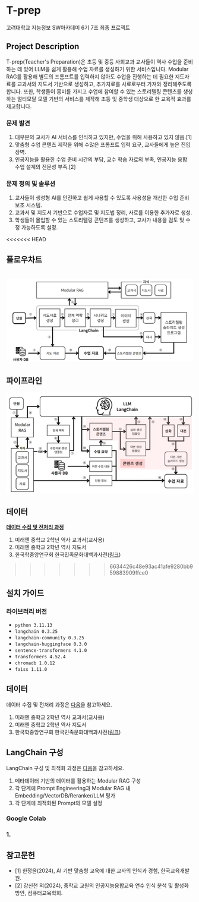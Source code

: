 # T-prep

고려대학교 지능정보 SW아카데미 6기 7조 최종 프로젝트
<!--
- 아이디어 경진대회 **우수상**(한국경제신문사장상)
-->
## Project Description

T-prep(Teacher's Preparation)은 초등 및 중등 사회교과 교사들이 역사 수업을 준비하는 데 있어 LLM을 쉽게 활용해 수업 자료를 생성하기 위한 서비스입니다. Modular RAG를 활용해 별도의 프롬프트를 입력하지 않아도 수업을 진행하는 데 필요한 지도자료를 교과서와 지도서 기반으로 생성하고, 추가자료를 사료로부터 가져와 정리해주도록 합니다. 또한, 학생들이 흥미를 가지고 수업에 참여할 수 있는 스토리텔링 콘텐츠를 생성하는 멀티모달 모델 기반의 서비스를 제작해 초등 및 중학생 대상으로 한 교육적 효과를 제고합니다.

### 문제 발견
1. 대부분의 교사가 AI 서비스를 인식하고 있지만, 수업을 위해 사용하고 있지 않음.[1]
2. 맞춤형 수업 콘텐츠 제작을 위해 수많은 프롬프트 입력 요구, 교사들에게 높은 진입장벽.
3. 인공지능을 활용한 수업 준비 시간의 부담, 교수 학습 자료의 부족, 인공지능 융합 수업 설계의 전문성 부족.[2]

### 문제 정의 및 솔루션
1. 교사들이 생성형 AI를 안전하고 쉽게 사용할 수 있도록 사용성을 개선한 수업 준비 보조 시스템.
2. 교과서 및 지도서 기반으로 수업자료 및 지도법 정리, 사료를 이용한 추가자료 생성.
3. 학생들이 몰입할 수 있는 스토리텔링 콘텐츠를 생성하고, 교사가 내용을 검토 및 수정 가능하도록 설정.

<<<<<<< HEAD
## 플로우차트
![](/src/pipeline.png)
=======
## 파이프라인
![](/images/pipe.png)


## 데이터
[**데이터 수집 및 전처리 과정**](https://github.com/INISW-6th/data-preprocessing)
1. 미래엔 중학교 2학년 역사 교과서(교사용)
2. 미래엔 중학교 2학년 역사 지도서
3. 한국학중앙연구회 한국민족문화대백과사전([링크](https://encykorea.aks.ac.kr/))
>>>>>>> 6634426c48e93ac41afe9280bb959883909ffce0

## 설치 가이드
### 라이브러리 버전
- `python 3.11.13`
- `langchain 0.3.25`
- `langchain-community 0.3.25`
- `langchain-huggingface 0.3.0`
- `sentence-transformers 4.1.0`
- `transformers 4.52.4`
- `chromadb 1.0.12`
- `faiss 1.11.0`

## 데이터
데이터 수집 및 전처리 과정은 [다음](https://github.com/INISW-6th/data-preprocessing)을 참고하세요.
1. 미래엔 중학교 2학년 역사 교과서(교사용)
2. 미래엔 중학교 2학년 역사 지도서
3. 한국학중앙연구회 한국민족문화대백과사전([링크](https://encykorea.aks.ac.kr/))

## LangChain 구성
LangChain 구성 및 최적화 과정은 [다음]()을 참고하세요.
1. 메타데이터 기반의 데이터를 활용하는 Modular RAG 구성
2. 각 단계에 Prompt Engineering과 Modular RAG 내 Embedding/VectorDB/Reranker/LLM 평가
3. 각 단계에 최적화된 Prompt와 모델 설정

### Google Colab 

### 1. 


## 참고문헌
- [1] 한정윤(2024), AI 기반 맞춤형 교육에 대한 교사의 인식과 경험, 한국교육개발원.
- [2] 강신천 외(2024), 중학교 교원의 인공지능융합교육 연수 인식 분석 및 활성화 방안, 컴퓨터교육학회.